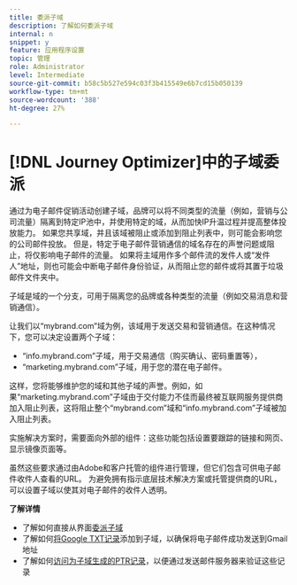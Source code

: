 ```yaml
---
title: 委派子域
description: 了解如何委派子域
internal: n
snippet: y
feature: 应用程序设置
topic: 管理
role: Administrator
level: Intermediate
source-git-commit: b58c5b527e594c03f3b415549e6b7cd15b050139
workflow-type: tm+mt
source-wordcount: '388'
ht-degree: 27%

---
```



# [!DNL Journey Optimizer]中的子域委派

通过为电子邮件促销活动创建子域，品牌可以将不同类型的流量（例如，营销与公司流量）隔离到特定IP池中，并使用特定的域，从而加快IP升温过程并提高整体投放能力。 如果您共享域，并且该域被阻止或添加到阻止列表中，则可能会影响您的公司邮件投放。 但是，特定于电子邮件营销通信的域名存在的声誉问题或阻止，将仅影响电子邮件的流量。 如果将主域用作多个邮件流的发件人或“发件人”地址，则也可能会中断电子邮件身份验证，从而阻止您的邮件或将其置于垃圾邮件文件夹中。

子域是域的一个分支，可用于隔离您的品牌或各种类型的流量（例如交易消息和营销通信）。

让我们以“mybrand.com”域为例，该域用于发送交易和营销通信。在这种情况下，您可以决定设置两个子域：

* “info.mybrand.com”子域，用于交易通信（购买确认、密码重置等），
* “marketing.mybrand.com”子域，用于您的潜在电子邮件。

这样，您将能够维护您的域和其他子域的声誉。例如，如果“marketing.mybrand.com”子域由于交付能力不佳而最终被互联网服务提供商加入阻止列表，这将阻止整个“mybrand.com”域和“info.mybrand.com”子域被加入阻止列表。

实施解决方案时，需要面向外部的组件：这些功能包括设置要跟踪的链接和网页、显示镜像页面等。

虽然这些要求通过由Adobe和客户托管的组件进行管理，但它们包含可供电子邮件收件人查看的URL。 为避免拥有指示底层技术解决方案或托管提供商的URL，可以设置子域以使其对电子邮件的收件人透明。

**了解详情**

* 了解如何直接从界面[委派子域](delegate-subdomain.md)
* 了解如何[将Google TXT记录](google-txt.md)添加到子域，以确保将电子邮件成功发送到Gmail地址
* 了解如何[访问为子域生成的PTR记录](ptr-records.md)，以便通过发送邮件服务器来验证这些记录
